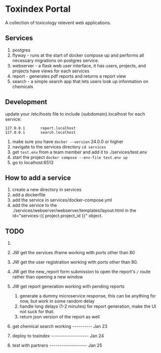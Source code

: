 # Toxindex Portal
A collection of toxicology relevent web applications.

## Services
1. postgres
2. flyway - runs at the start of docker compose up and performs all necessary migrations on postgres service.
3. webserver - a flask web user interface, it has users, projects, and projects have views for each services
4. report - generates pdf reports and returns a report view
5. search - a simple search app that lets users look up information on chemicals

## Development
update your /etc/hosts file to include {subdomain}.localhost for each service:
```
127.0.0.1       report.localhost
127.0.0.1       search.localhost
```
1. make sure you have `docker --version` 24.0.0 or higher
2. navigate to the services directory `cd services`
3. get `test.env` from a team member and add it to ./services/test.env
3. start the project `docker compose --env-file test.env up`
4. go to localhost:6513

## How to add a service
1. create a new directory in services
2. add a dockerfile
3. add the service in services/docker-compose.yml
4. add the service to the ./services/webserver/webserver/templates/layout.html in the id="services-{{ project.project_id }}" object. 

## TODO
1. 

1. JW get the services iframe working with ports other than 80
2. JW get the user registration working with ports other than 80.
3. JW get the new_report form submission to open the report's `/` route rather than opening a new window

4. JW get report generation working with pending reports
   1. generate a dummy microservice response, this can be anything for now, but work in some random delay
   2. handle long delays (1-2 minutes) for report generation, make the UI not suck for that.
   3. return json version of the report as well

5. get chemical search working ---------- Jan 23
6. deploy to toxindex ------------------- Jan 24
7. test with partners ------------------- Jan 25
